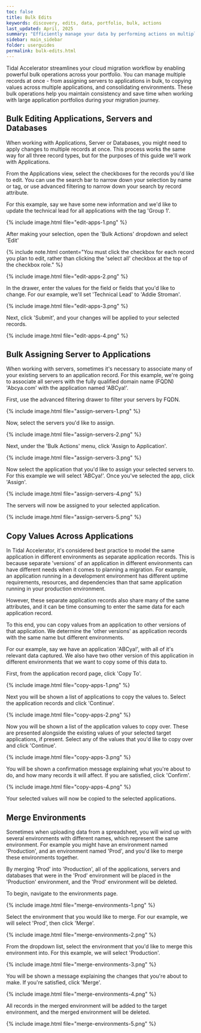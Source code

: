 ```yaml
---
toc: false
title: Bulk Edits
keywords: discovery, edits, data, portfolio, bulk, actions
last_updated: April, 2025
summary: "Efficiently manage your data by performing actions on multiple records simultaneously"
sidebar: main_sidebar
folder: userguides
permalink: bulk-edits.html
---
```


Tidal Accelerator streamlines your cloud migration workflow by enabling powerful bulk operations across your portfolio. You can manage multiple records at once - from assigning servers to applications in bulk, to copying values across multiple applications, and consolidating environments. These bulk operations help you maintain consistency and save time when working with large application portfolios during your migration journey.

## Bulk Editing Applications, Servers and Databases

When working with Applications, Server or Databases, you might need to apply changes to multiple records at once. This process works the same way for all three record types, but for the purposes of this guide we'll work with Applications.

From the Applications view, select the checkboxes for the records you'd like to edit. You can use the search bar to narrow down your selection by name or tag, or use advanced filtering to narrow down your search by record attribute.

For this example, say we have some new information and we'd like to update the technical lead for all applications with the tag 'Group 1'. 

{% include image.html file="edit-apps-1.png" %}

After making your selection, open the 'Bulk Actions' dropdown and select 'Edit'

{% include note.html content="You must click the checkbox for each record you plan to edit, rather than clicking the 'select all' checkbox at the top of the checkbox role." %}

{% include image.html file="edit-apps-2.png" %}

In the drawer, enter the values for the field or fields that you'd like to change. For our example, we'll set 'Technical Lead' to 'Addie Stroman'.

{% include image.html file="edit-apps-3.png" %}

Next, click 'Submit', and your changes will be applied to your selected records.

{% include image.html file="edit-apps-4.png" %}

## Bulk Assigning Server to Applications

When working with servers, sometimes it's necessary to associate many of your existing servers to an application record. For this example, we're going to associate all servers with the fully qualified domain name (FQDN) 'Abcya.com' with the application named 'ABCya!'.

First, use the advanced filtering drawer to filter your servers by FQDN.

{% include image.html file="assign-servers-1.png" %}

Now, select the servers you'd like to assign.

{% include image.html file="assign-servers-2.png" %}

Next, under the 'Bulk Actions' menu, click 'Assign to Application'.

{% include image.html file="assign-servers-3.png" %}

Now select the application that you'd like to assign your selected servers to. For this example we will select 'ABCya!'. Once you've selected the app, click 'Assign'. 

{% include image.html file="assign-servers-4.png" %}

The servers will now be assigned to your selected application.

{% include image.html file="assign-servers-5.png" %}

## Copy Values Across Applications

In Tidal Accelerator, it's considered best practice to model the same application in different environments as separate application records. This is because separate 'versions' of an application in different environments can have different needs when it comes to planning a migration. For example, an application running in a development environment has different uptime requirements, resources, and dependencies than that same application running in your production environment.

However, these separate application records also share many of the same attributes, and it can be time consuming to enter the same data for each application record.

To this end, you can copy values from an application to other versions of that application. We determine the 'other versions' as application records with the same name but different environments.

For our example, say we have an application 'ABCya!', with all of it's relevant data captured. We also have two other version of this application in different environments that we want to copy some of this data to.

First, from the application record page, click 'Copy To'.

{% include image.html file="copy-apps-1.png" %}

Next you will be shown a list of applications to copy the values to. Select the application records and click 'Continue'.

{% include image.html file="copy-apps-2.png" %}

Now you will be shown a list of the application values to copy over. These are presented alongside the existing values of your selected target applications, if present. Select any of the values that you'd like to copy over and click 'Continue'.

{% include image.html file="copy-apps-3.png" %}

You will be shown a confirmation message explaining what you're about to do, and how many records it will affect. If you are satisfied, click 'Confirm'.

{% include image.html file="copy-apps-4.png" %}

Your selected values will now be copied to the selected applications.

## Merge Environments

Sometimes when uploading data from a spreadsheet, you will wind up with several environments with different names, which represent the same environment. For example you might have an environment named 'Production', and an environment named 'Prod', and you'd like to merge these environments together.

By merging 'Prod' into 'Production', all of the applications, servers and databases that were in the 'Prod' environment will be placed in the 'Production' environment, and the 'Prod' environment will be deleted.

To begin, navigate to the environments page.

{% include image.html file="merge-environments-1.png" %}

Select the environment that you would like to merge. For our example, we will select 'Prod', then click 'Merge'.

{% include image.html file="merge-environments-2.png" %}

From the dropdown list, select the environment that you'd like to merge this environment into. For this example, we will select 'Production'.

{% include image.html file="merge-environments-3.png" %}

You will be shown a message explaining the changes that you're about to make. If you're satisfied, click 'Merge'.

{% include image.html file="merge-environments-4.png" %}

All records in the merged environment will be added to the target environment, and the merged environment will be deleted.

{% include image.html file="merge-environments-5.png" %}

